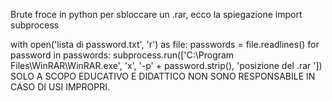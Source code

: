Brute froce in python per sbloccare un .rar,
ecco la spiegazione 
import subprocess

with open('lista di password.txt', 'r') as file:
    passwords = file.readlines()
    for password in passwords:
        subprocess.run(['C:\\Program Files\\WinRAR\\WinRAR.exe', 'x', '-p' + password.strip(), 'posizione del .rar '])
SOLO A SCOPO EDUCATIVO E DIDATTICO NON SONO RESPONSABILE IN CASO DI USI IMPROPRI.
